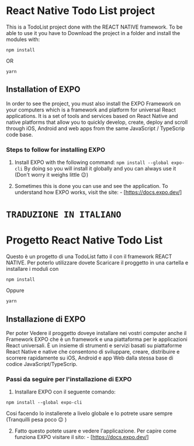 # React Native Todo List project

This is a TodoList project done with the REACT NATIVE framework. 
To be able to use it you have to Download the project in a folder and install the modules with:
```
npm install 
```
OR

```
yarn
```
## Installation of EXPO
In order to see the project, you must also install the EXPO Framework on your computers
which is a framework and platform for universal React applications.
It is a set of tools and services based on React Native and native platforms that allow you to quickly develop, create, deploy and scroll through iOS, Android and web apps from the same JavaScript / TypeScrip code base.

### Steps to follow for installing EXPO
1. Install EXPO with the following command:
``
npm install --global expo-cli
``
By doing so you will install it globally and you can always use it (Don't worry it weighs little 😉)

2. Sometimes this is done you can use and see the application.
To understand how EXPO works, visit the site: - [https://docs.expo.dev/]


# `TRADUZIONE IN ITALIANO `

# Progetto React Native Todo List
Questo è un progetto di una TodoList fatto il con il framework REACT NATIVE.
Per poterlo utilizzare dovete Scaricare il proggetto in una cartella e installare i moduli con
```
npm install 
```
Oppure
```
yarn
```

## Installazione di EXPO 
Per poter Vedere il proggetto doveye installare nei vostri computer anche il Framework EXPO
che è un framework e una piattaforma per le applicazioni React universali. 
È un insieme di strumenti e servizi basati su piattaforme React Native e native che consentono di sviluppare, creare, distribuire e scorrere rapidamente su iOS, Android e app Web dalla stessa base di codice JavaScript/TypeScrip.

### Passi da seguire per l'installazione di EXPO 
1. Installare EXPO con il seguente comando: 
```
npm install --global expo-cli
```
Cosi facendo lo installerete a livelo globale e lo potrete usare sempre (Tranquilli pesa poco 😉 )

2. Fatto questo potete usare e vedere l'applicazione.
Per capire come funziona EXPO visitare il sito: - [https://docs.expo.dev/]






